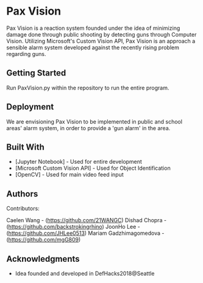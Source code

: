 # Pax Vision

Pax Vision is a reaction system founded under the idea of minimizing damage done through public shooting by detecting guns through Computer Vision. Utilizing Microsoft's Custom Vision API, Pax Vision is an approach a sensible alarm system developed against the recently rising problem regarding guns.

## Getting Started

Run PaxVision.py within the repository to run the entire program.

## Deployment

We are envisioning Pax Vision to be implemented in public and school areas' alarm system, in order to provide a 'gun alarm' in the area.

## Built With

* [Jupyter Notebook] - Used for entire development
* [Microsoft Custom Vision API] - Used for Object Identification
* [OpenCV] - Used for main video feed input

## Authors

Contributors:

Caelen Wang - (https://github.com/21WANGC)
Dishad Chopra - (https://github.com/backstrokingrhino)
JoonHo Lee - (https://github.com/JHLee0513)
Mariam Gadzhimagomedova - (https://github.com/mgG809)

## Acknowledgments

* Idea founded and developed in DefHacks2018@Seattle

